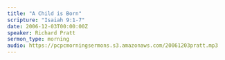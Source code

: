 ```yaml
---
title: "A Child is Born"
scripture: "Isaiah 9:1-7"
date: 2006-12-03T00:00:00Z
speaker: Richard Pratt
sermon_type: morning
audio: https://pcpcmorningsermons.s3.amazonaws.com/20061203pratt.mp3 
---
```



